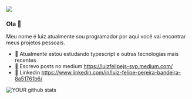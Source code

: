 <img src="https://github.com/pr2tik1/pr2tik1/blob/master/IMAGE-NAME">

### Ola 👋

Meu nome é luiz atualmente sou programador por aqui você vai encontrar meus projetos pessoais. 
- 🔭 Atualmente estou estudando typescript e outras tecnologias mais recentes
- 🌱 Escrevo posts no medium https://luizfelipejs-svp.medium.com/
- 🤝 Linkedin https://www.linkedin.com/in/luiz-felipe-pereira-bandeira-8a51761b6/

![YOUR github stats](https://github-readme-stats.vercel.app/api?username=luizfelipejs)
